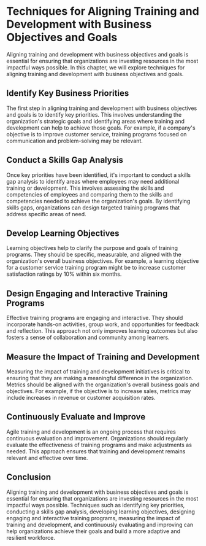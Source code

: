 Techniques for Aligning Training and Development with Business Objectives and Goals
========================================================================================================================================

Aligning training and development with business objectives and goals is essential for ensuring that organizations are investing resources in the most impactful ways possible. In this chapter, we will explore techniques for aligning training and development with business objectives and goals.

Identify Key Business Priorities
--------------------------------

The first step in aligning training and development with business objectives and goals is to identify key priorities. This involves understanding the organization's strategic goals and identifying areas where training and development can help to achieve those goals. For example, if a company's objective is to improve customer service, training programs focused on communication and problem-solving may be relevant.

Conduct a Skills Gap Analysis
-----------------------------

Once key priorities have been identified, it's important to conduct a skills gap analysis to identify areas where employees may need additional training or development. This involves assessing the skills and competencies of employees and comparing them to the skills and competencies needed to achieve the organization's goals. By identifying skills gaps, organizations can design targeted training programs that address specific areas of need.

Develop Learning Objectives
---------------------------

Learning objectives help to clarify the purpose and goals of training programs. They should be specific, measurable, and aligned with the organization's overall business objectives. For example, a learning objective for a customer service training program might be to increase customer satisfaction ratings by 10% within six months.

Design Engaging and Interactive Training Programs
-------------------------------------------------

Effective training programs are engaging and interactive. They should incorporate hands-on activities, group work, and opportunities for feedback and reflection. This approach not only improves learning outcomes but also fosters a sense of collaboration and community among learners.

Measure the Impact of Training and Development
----------------------------------------------

Measuring the impact of training and development initiatives is critical to ensuring that they are making a meaningful difference in the organization. Metrics should be aligned with the organization's overall business goals and objectives. For example, if the objective is to increase sales, metrics may include increases in revenue or customer acquisition rates.

Continuously Evaluate and Improve
---------------------------------

Agile training and development is an ongoing process that requires continuous evaluation and improvement. Organizations should regularly evaluate the effectiveness of training programs and make adjustments as needed. This approach ensures that training and development remains relevant and effective over time.

Conclusion
----------

Aligning training and development with business objectives and goals is essential for ensuring that organizations are investing resources in the most impactful ways possible. Techniques such as identifying key priorities, conducting a skills gap analysis, developing learning objectives, designing engaging and interactive training programs, measuring the impact of training and development, and continuously evaluating and improving can help organizations achieve their goals and build a more adaptive and resilient workforce.
